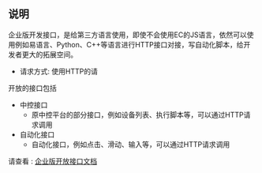 



## 说明

企业版开发接口，是给第三方语言使用，即使不会使用EC的JS语言，依然可以使用例如易语言、Python、C++等语言进行HTTP接口对接，写自动化脚本，给开发者更大的拓展空间。

- 请求方式: 使用HTTP的请

开放的接口包括

- 中控接口
  - 原中控平台的部分接口，例如设备列表、执行脚本等，可以通过HTTP请求调用
- 自动化接口
  - 自动化接口，例如点击、滑动、输入等，可以通过HTTP请求调用



请查看 :  [企业版开放接口文档](/zh-cn/advance/openapi.md)